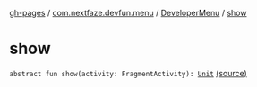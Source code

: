 [gh-pages](../../index.md) / [com.nextfaze.devfun.menu](../index.md) / [DeveloperMenu](index.md) / [show](./show.md)

# show

`abstract fun show(activity: FragmentActivity): `[`Unit`](https://kotlinlang.org/api/latest/jvm/stdlib/kotlin/-unit/index.html) [(source)](https://github.com/NextFaze/dev-fun/tree/master/devfun-menu/src/main/java/com/nextfaze/devfun/menu/DeveloperMenu.kt#L39)